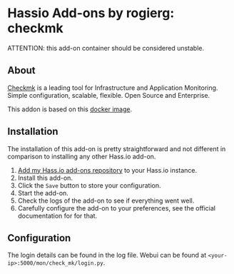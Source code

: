# Hassio Add-ons by rogierg: checkmk

ATTENTION: this add-on container should be considered unstable.

## About

[Checkmk](https://checkmk.com/) is a leading tool for Infrastructure and Application Monitoring. Simple configuration, scalable, flexible. Open Source and Enterprise.

This addon is based on this [docker image](https://hub.docker.com/repository/docker/rogierg/rpi-checkmk).

## Installation

The installation of this add-on is pretty straightforward and not different in
comparison to installing any other Hass.io add-on.

1. [Add my Hass.io add-ons repository][repository] to your Hass.io instance.
1. Install this add-on.
1. Click the `Save` button to store your configuration.
1. Start the add-on.
1. Check the logs of the add-on to see if everything went well.
1. Carefully configure the add-on to your preferences, see the official documentation for for that.


## Configuration

The login details can be found in the log file. Webui can be found at `<your-ip>:5000/mon/check_mk/login.py`.

[repository]: https://github.com/rogierg/hassio-addons